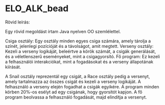 # ELO_ALK_bead

Rövid leírás:

Egy rövid megoldást írtam Java nyelven OO szemlélettel.

Csiga osztály: Egy osztály minden egyes csiga számára, amely tárolja a színét, jelenlegi pozícióját és a távolságot, amit megtett.
Verseny osztály: Kezeli a verseny logikáját, beleértve a körök számát, a csigák generálását, és a véletlenszerű eseményeket, mint a csigagyorsító.
Fő program: Ez kezeli a felhasználói interakciókat, mint a fogadásokat és a verseny állapotának kiírását.

A Snail osztály reprezentál egy csigát, a Race osztály pedig a versenyt, amely tartalmazza az összes csigát és kezeli a verseny logikáját.
A felhasználó a verseny elején fogadhat a csigák egyikére.
A program minden körben 20%-os esélyt ad egy csigának, hogy gyorsítót kapjon.
A fő program beolvassa a felhasználó fogadását, majd elindítja a versenyt.
